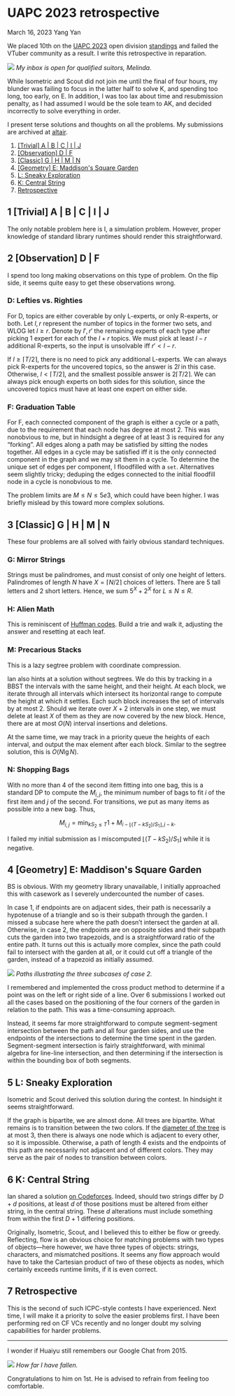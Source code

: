 <!-- emilia-snapshot-properties
UAPC 2023 Retrospective
2023/03/16

emilia-snapshot-properties -->

# UAPC 2023 retrospective

March 16, 2023
Yang Yan

We placed 10th on the [UAPC 2023](https://codeforces.com/blog/entry/113620) open division [standings](https://uapc23open.kattis.com/contests/uapc23open/standings) and failed the VTuber community as a result. I write this retrospective in reparation.

![](uapc-2023-retrospective.md-assets/2023-03-16-12-01-53.png)
*My inbox is open for qualified suitors, Melinda.*

While Isometric and Scout did not join me until the final of four hours, my blunder was failing to focus in the latter half to solve K, and spending too long, too early, on E. In addition, I was too lax about time and resubmission penalty, as I had assumed I would be the sole team to AK, and decided incorrectly to solve everything in order.

I present terse solutions and thoughts on all the problems. My submissions are archived at [altair](https://github.com/GilgameshxZero/altair/tree/master/kattis/uapc2023open).

1. [\[Trivial\] A | B | C | I | J](#1-trivial-a--b--c--i--j)
2. [\[Observation\] D | F](#2-observation-d--f)
3. [\[Classic\] G | H | M | N](#3-classic-g--h--m--n)
4. [\[Geometry\] E: Maddison's Square Garden](#4-geometry-e-maddisons-square-garden)
5. [L: Sneaky Exploration](#5-l-sneaky-exploration)
6. [K: Central String](#6-k-central-string)
7. [Retrospective](#7-retrospective)


## 1 [Trivial] A | B | C | I | J

The only notable problem here is I, a simulation problem. However, proper knowledge of standard library runtimes should render this straightforward.

## 2 [Observation] D | F

I spend too long making observations on this type of problem. On the flip side, it seems quite easy to get these observations wrong.

### D: Lefties vs. Righties

For D, topics are either coverable by only L-experts, or only R-experts, or both. Let $l,r$ represent the number of topics in the former two sets, and WLOG let $l\geq r$. Denote by $l',r'$ the remaining experts of each type after picking $1$ expert for each of the $l+r$ topics. We must pick at least $l-r$ additional R-experts, so the input is unsolvable iff $r'<l-r$.

If $l\geq\lceil T/2\rceil$, there is no need to pick any additional L-experts. We can always pick R-experts for the uncovered topics, so the answer is $2l$ in this case. Otherwise, $l<\lceil T/2\rceil$, and the smallest possible answer is $2\lceil T/2\rceil$. We can always pick enough experts on both sides for this solution, since the uncovered topics must have at least one expert on either side.

### F: Graduation Table

For F, each connected component of the graph is either a cycle or a path, due to the requirement that each node has degree at most $2$. This was nonobvious to me, but in hindsight a degree of at least $3$ is required for any “forking”. All edges along a path may be satisfied by sitting the nodes together. All edges in a cycle may be satisfied iff it is the only connected component in the graph and we may sit them in a cycle. To determine the unique set of edges per component, I floodfilled with a `set`. Alternatives seem slightly tricky; deduping the edges connected to the initial floodfill node in a cycle is nonobvious to me.

The problem limits are $M\leq N\leq 5e3$, which could have been higher. I was briefly mislead by this toward more complex solutions.

## 3 [Classic] G | H | M | N

These four problems are all solved with fairly obvious standard techniques.

### G: Mirror Strings

Strings must be palindromes, and must consist of only one height of letters. Palindromes of length $N$ have $X=\lceil N/2\rceil$ choices of letters. There are $5$ tall letters and $2$ short letters. Hence, we sum $5^X+2^X$ for $L\leq N\leq R$.

### H: Alien Math

This is reminiscent of [Huffman codes](https://en.wikipedia.org/wiki/Huffman_coding). Build a trie and walk it, adjusting the answer and resetting at each leaf.

### M: Precarious Stacks

This is a lazy segtree problem with coordinate compression.

Ian also hints at a solution without segtrees. We do this by tracking in a BBST the intervals with the same height, and their height. At each block, we iterate through all intervals which intersect its horizontal range to compute the height at which it settles. Each such block increases the set of intervals by at most $2$. Should we iterate over $X+2$ intervals in one step, we must delete at least $X$ of them as they are now covered by the new block. Hence, there are at most $O(N)$ interval insertions and deletions.

At the same time, we may track in a priority queue the heights of each interval, and output the max element after each block. Similar to the segtree solution, this is $O(N\lg N)$.

### N: Shopping Bags

With no more than $4$ of the second item fitting into one bag, this is a standard DP to compute the $M_{i,j}$, the minimum number of bags to fit $i$ of the first item and $j$ of the second. For transitions, we put as many items as possible into a new bag. Thus,

$$M_{i,j}=\min_{kS_2\leq T} 1+M_{i-\lfloor (T-kS_2)/S_1\rfloor,j-k}.$$

I failed my initial submission as I miscomputed $\lfloor (T-kS_2)/S_1\rfloor$ while it is negative.

## 4 [Geometry] E: Maddison's Square Garden

BS is obvious. With my geometry library unavailable, I initially approached this with casework as I severely undercounted the number of cases.

In case 1, if endpoints are on adjacent sides, their path is necessarily a hypotenuse of a triangle and so is their subpath through the garden. I missed a subcase here where the path doesn’t intersect the garden at all. Otherwise, in case 2, the endpoints are on opposite sides and their subpath cuts the garden into two trapezoids, and is a straightforward ratio of the entire path. It turns out this is actually more complex, since the path could fail to intersect with the garden at all, or it could cut off a triangle of the garden, instead of a trapezoid as initially assumed.

![](uapc-2023-retrospective.md-assets/e.svg)
*Paths illustrating the three subcases of case 2.*

I remembered and implemented the cross product method to determine if a point was on the left or right side of a line. Over 6 submissions I worked out all the cases based on the positioning of the four corners of the garden in relation to the path. This was a time-consuming approach.

Instead, it seems far more straightforward to compute segment-segment intersection between the path and all four garden sides, and use the endpoints of the intersections to determine the time spent in the garden. Segment-segment intersection is fairly straightforward, with minimal algebra for line-line intersection, and then determining if the intersection is within the bounding box of both segments.

## 5 L: Sneaky Exploration

Isometric and Scout derived this solution during the contest. In hindsight it seems straightforward.

If the graph is bipartite, we are almost done. All trees are bipartite. What remains is to transition between the two colors. If the [diameter of the tree](https://codeforces.com/blog/entry/101271) is at most $3$, then there is always one node which is adjacent to every other, so it is impossible. Otherwise, a path of length $4$ exists and the endpoints of this path are necessarily not adjacent and of different colors. They may serve as the pair of nodes to transition between colors.

## 6 K: Central String

Ian shared a solution [on Codeforces](https://codeforces.com/blog/entry/113620?#comment-1012503). Indeed, should two strings differ by $D+d$ positions, at least $d$ of those positions must be altered from either string, in the central string. These $d$ alterations must include something from within the first $D+1$ differing positions.

Originally, Isometric, Scout, and I believed this to either be flow or greedy. Reflecting, flow is an obvious choice for matching problems with two types of objects—here however, we have three types of objects: strings, characters, and mismatched positions. It seems any flow approach would have to take the Cartesian product of two of these objects as nodes, which certainly exceeds runtime limits, if it is even correct.

## 7 Retrospective

This is the second of such ICPC-style contests I have experienced. Next time, I will make it a priority to solve the easier problems first. I have been performing red on CF VCs recently and no longer doubt my solving capabilities for harder problems.

---

I wonder if Huaiyu still remembers our Google Chat from 2015.

![](uapc-2023-retrospective.md-assets/2023-03-16-11-59-30.png)
*How far I have fallen.*

Congratulations to him on 1st. He is advised to refrain from feeling too comfortable.
